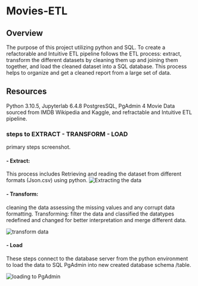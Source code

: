 # Movies-ETL
## Overview

The purpose of this project utilizing python and SQL. To create a refactorable and Intuitive ETL pipeline follows the ETL process: extract, transform the different datasets by cleaning them up and joining them together, and load the cleaned dataset into a SQL database. This process helps to organize and get a cleaned report from a large set of data.

## Resources
 Python 3.10.5, Jupyterlab 6.4.8
 PostgresSQL, PgAdmin 4
 Movie Data sourced from IMDB Wikipedia and Kaggle, and refractable and Intuitive ETL pipeline. 


### steps to EXTRACT - TRANSFORM - LOAD

 primary steps screenshot.

 #### - Extract:
 This process includes Retrieving and reading the dataset from different formats 
(Json.csv) using python.
![Extracting the data](https://user-images.githubusercontent.com/107454933/185731191-afe44370-d0da-460e-ab62-67178478b305.png)


  #### - Transform:
  cleaning the data assessing the missing values and any corrupt data formatting.
  Transforming: filter the data and classified the datatypes redefined and changed for better interpretation and merge different data.

  ![transform data](https://user-images.githubusercontent.com/107454933/185730995-a40d853c-c760-4669-bc75-49d843fb4b31.png)

 #### - Load 

  These steps connect to the database server from the python environment to load the data to  SQL    PgAdmin into new created database schema /table.

 ![loading to PgAdmin](https://user-images.githubusercontent.com/107454933/185731170-5c095c9a-70d9-4e1b-812b-b0c0dea36f76.png)




